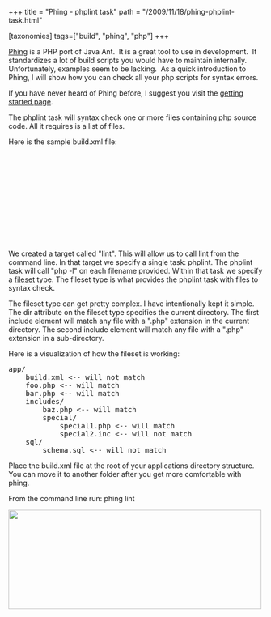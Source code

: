 +++
title = "Phing - phplint task"
path = "/2009/11/18/phing-phplint-task.html"

[taxonomies]
tags=["build", "phing", "php"]
+++

<a href="http://phing.info/trac/">Phing</a> is a PHP port of Java Ant.  It is a great tool to use in development.  It standardizes a lot of build scripts you would have to maintain internally.  Unfortunately, examples seem to be lacking.  As a quick introduction to Phing, I will show how you can check all your php scripts for syntax errors.

<!-- more --> If you have never heard of Phing before, I suggest you visit the <a href="http://phing.info/docs/guide/current/chapters/GettingStarted.html">getting started page</a>.

The phplint task will syntax check one or more files containing php source code.  All it requires is a list of files.

Here is the sample build.xml file:
<pre lang="xml">
<?xml version="1.0"?>
<project name="MyPhpProject" basedir="." default="lint">
    <target name="lint">
        <phplint>
            <fileset dir=".">
                <include name="*.php" />
                <include name="**/*.php" />
            </fileset>
        </phplint>
    </target>
</project>
</pre>

We created a target called "lint".  This will allow us to call lint from the command line.  In that target we specify a single task: phplint.  The phplint task will call "php -l" on each filename provided.  Within that task we specify a <a href="http://phing.info/docs/guide/current/chapters/appendixes/AppendixD-CoreTypes.html#Fileset">fileset</a> type.  The fileset type is what provides the phplint task with files to syntax check.

The fileset type can get pretty complex.  I have intentionally kept it simple.  The dir attribute on the fileset type specifies the current directory.  The first include element will match any file with a ".php" extension in the current directory.  The second include element will match any file with a ".php" extension in a sub-directory.

Here is a visualization of how the fileset is working:
<pre>
app/
    build.xml <-- will not match
    foo.php <-- will match
    bar.php <-- will match
    includes/
        baz.php <-- will match
        special/
            special1.php <-- will match
            special2.inc <-- will not match
    sql/
        schema.sql <-- will not match
</pre>

Place the build.xml file at the root of your applications directory structure.  You can move it to another folder after you get more comfortable with phing.

From the command line run: phing lint

<img alt="" src="http://farm3.static.flickr.com/2648/4116616256_327cf8fb1a.jpg" title="phplint task" class="alignnone" width="500" height="196" />
